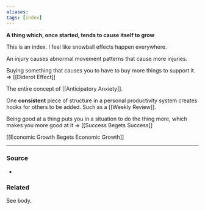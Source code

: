 ```yaml
---
aliases: 
tags: [index]
---
```

**A thing which, once started, tends to cause itself to grow**

This is an index. I feel like snowball effects happen everywhere. 

An injury causes abnormal movement patterns that cause more injuries. 

Buying something that causes you to have to buy more things to support it. => [[Diderot Effect]]

The entire concept of [[Anticipatory Anxiety]].

One **consistent** piece of structure in a personal productivity system creates hooks for others to be added. Such as a [[Weekly Review]].

Being good at a thing puts you in a situation to do the thing more, which makes you more good at it => [[Success Begets Success]]

[[Economic Growth Begets Economic Growth]]

---
### Source
- 

### Related
See body.
 